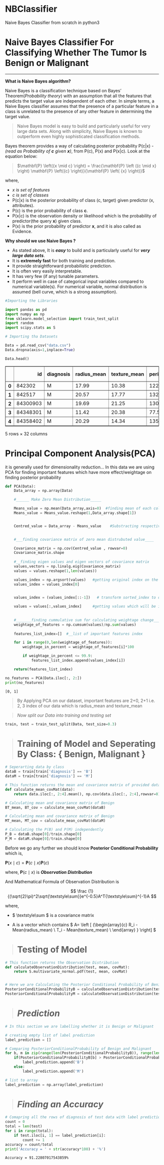 # NBClassifier
Naive Bayes Classifier from scratch in python3

# **Naive Bayes Classifier For Classifying Whether The Tumor Is Benign or Malignant**
***

**What is Naive Bayes algorithm?**

Naive Bayes is a classification technique based on Bayes’ Theorem(*Probability theory*) with an assumption that all the features that predicts the target value are independent of each other. In simple terms, a Naive Bayes classifier assumes that the presence of a particular feature in a class is unrelated to the presence of any other feature in determining the target value.

> Naive Bayes model is easy to build and particularly useful for very large data sets. Along with simplicity, Naive Bayes is known to outperform even highly sophisticated classification methods.

Bayes theorem provides a way of calculating posterior probability P(c|x) - *(read as Probability of **c** given **x**)*,  from P(c), P(x) and P(x|c). Look at the equation below:
>
> $\mathbf{P} \left({x \mid c} \right) = \frac{\mathbf{P} \left ({c \mid x} \right) \mathbf{P} \left({c} \right)}{\mathbf{P} \left( {x} \right)}$

where,

* *x is set of features*
* *c is set of classes*
* P(c|x) is the posterior probability of class (c, target) given predictor (x, attributes).
* P(c) is the prior probability of class **c**.
* P(x|c) is the observation density or likelihood which is the probability of predictor(the query  **x**) given class.
* P(x) is the prior probability of predictor **x**, and it is also called as Evidence.

**Why should we use Naive Bayes ?**

* As stated above, It is **_easy_** to build and is particularly useful for **_very large data sets_**.
* It is **extremely fast** for both training and prediction.
* It provide straightforward probabilistic prediction.
* It is often very easily interpretable.
* It has very few (if any) tunable parameters.
* It perform well in case of categorical input variables compared to numerical variable(s). For numerical variable, normal distribution is assumed (bell curve, which is a strong assumption).


```python
#Importing the Libraries

import pandas as pd
import numpy as np
from sklearn.model_selection import train_test_split
import random 
import scipy.stats as S
```


```python
# Importing tha Datasets

Data = pd.read_csv("data.csv")
Data.dropna(axis=1,inplace=True)
```


```python
Data.head()
```




<div>
<style scoped>
    .dataframe tbody tr th:only-of-type {
        vertical-align: middle;
    }

    .dataframe tbody tr th {
        vertical-align: top;
    }

    .dataframe thead th {
        text-align: right;
    }
</style>
<table border="1" class="dataframe">
  <thead>
    <tr style="text-align: right;">
      <th></th>
      <th>id</th>
      <th>diagnosis</th>
      <th>radius_mean</th>
      <th>texture_mean</th>
      <th>perimeter_mean</th>
      <th>area_mean</th>
      <th>smoothness_mean</th>
      <th>compactness_mean</th>
      <th>concavity_mean</th>
      <th>concave points_mean</th>
      <th>...</th>
      <th>radius_worst</th>
      <th>texture_worst</th>
      <th>perimeter_worst</th>
      <th>area_worst</th>
      <th>smoothness_worst</th>
      <th>compactness_worst</th>
      <th>concavity_worst</th>
      <th>concave points_worst</th>
      <th>symmetry_worst</th>
      <th>fractal_dimension_worst</th>
    </tr>
  </thead>
  <tbody>
    <tr>
      <th>0</th>
      <td>842302</td>
      <td>M</td>
      <td>17.99</td>
      <td>10.38</td>
      <td>122.80</td>
      <td>1001.0</td>
      <td>0.11840</td>
      <td>0.27760</td>
      <td>0.3001</td>
      <td>0.14710</td>
      <td>...</td>
      <td>25.38</td>
      <td>17.33</td>
      <td>184.60</td>
      <td>2019.0</td>
      <td>0.1622</td>
      <td>0.6656</td>
      <td>0.7119</td>
      <td>0.2654</td>
      <td>0.4601</td>
      <td>0.11890</td>
    </tr>
    <tr>
      <th>1</th>
      <td>842517</td>
      <td>M</td>
      <td>20.57</td>
      <td>17.77</td>
      <td>132.90</td>
      <td>1326.0</td>
      <td>0.08474</td>
      <td>0.07864</td>
      <td>0.0869</td>
      <td>0.07017</td>
      <td>...</td>
      <td>24.99</td>
      <td>23.41</td>
      <td>158.80</td>
      <td>1956.0</td>
      <td>0.1238</td>
      <td>0.1866</td>
      <td>0.2416</td>
      <td>0.1860</td>
      <td>0.2750</td>
      <td>0.08902</td>
    </tr>
    <tr>
      <th>2</th>
      <td>84300903</td>
      <td>M</td>
      <td>19.69</td>
      <td>21.25</td>
      <td>130.00</td>
      <td>1203.0</td>
      <td>0.10960</td>
      <td>0.15990</td>
      <td>0.1974</td>
      <td>0.12790</td>
      <td>...</td>
      <td>23.57</td>
      <td>25.53</td>
      <td>152.50</td>
      <td>1709.0</td>
      <td>0.1444</td>
      <td>0.4245</td>
      <td>0.4504</td>
      <td>0.2430</td>
      <td>0.3613</td>
      <td>0.08758</td>
    </tr>
    <tr>
      <th>3</th>
      <td>84348301</td>
      <td>M</td>
      <td>11.42</td>
      <td>20.38</td>
      <td>77.58</td>
      <td>386.1</td>
      <td>0.14250</td>
      <td>0.28390</td>
      <td>0.2414</td>
      <td>0.10520</td>
      <td>...</td>
      <td>14.91</td>
      <td>26.50</td>
      <td>98.87</td>
      <td>567.7</td>
      <td>0.2098</td>
      <td>0.8663</td>
      <td>0.6869</td>
      <td>0.2575</td>
      <td>0.6638</td>
      <td>0.17300</td>
    </tr>
    <tr>
      <th>4</th>
      <td>84358402</td>
      <td>M</td>
      <td>20.29</td>
      <td>14.34</td>
      <td>135.10</td>
      <td>1297.0</td>
      <td>0.10030</td>
      <td>0.13280</td>
      <td>0.1980</td>
      <td>0.10430</td>
      <td>...</td>
      <td>22.54</td>
      <td>16.67</td>
      <td>152.20</td>
      <td>1575.0</td>
      <td>0.1374</td>
      <td>0.2050</td>
      <td>0.4000</td>
      <td>0.1625</td>
      <td>0.2364</td>
      <td>0.07678</td>
    </tr>
  </tbody>
</table>
<p>5 rows × 32 columns</p>
</div>



# Principal Component Analysis(PCA)

it is generally used for dimensionality reduction...
In this data we are using PCA for finding important features which have more effect/weightage on finding posterior probability


```python
def PCA(Data):
    Data_array = np.array(Data)

    #______ Make Zero Mean Distribution_____

    Means_value = np.mean(Data_array,axis=0)  #finding mean of each columns
    Means_value = Means_value.reshape(1,Data_array.shape[1])


    Centred_value = Data_array - Means_value    #Substracting respective mean with their respective columns values

    
    #___finding covariance matrix of zero mean distrubuted value____

    Covariance_matrix = np.cov(Centred_value , rowvar=0)    
    Covariance_matrix.shape
    
    #__finding eigen values and eigen vectors of covariance matrix
    values,vectors = np.linalg.eig(Covariance_matrix)
    values = values.reshape(1,len(values))

    values_index = np.argsort(values)   #getting original index on the basis of sorted values
    values_index = values_index[0]


    values_index = (values_index[::-1])   # transform sorted_index to descn. order
    
    values = values[:,values_index]     #getting values which will be in descn. order
    
    
    #_______finding cummulative sum for calculating weightage change____
    weightage_of_features = np.cumsum(values)/np.sum(values)
    
    features_list_index=[]  #__list of important features index

    for i in range(0,len(weightage_of_features)):
        weightage_in_percent = weightage_of_features[i]*100

        if weightage_in_percent <= 99.9:
            features_list_index.append(values_index[i])

    return(features_list_index)  
```


```python
no_features = PCA(Data.iloc[:, 2:])
print(no_features)
```

    [0, 1]
    

> By Applying PCA on our dataset, important features are 2+0, 2+1 i.e. 2, 3 index of our data which is radius_mean and texture_mean

> *Now split our Data into training and testing set*


```python
train, test = train_test_split(Data, test_size=0.3)
```

># Training of Model and Seperating By Class: { Benign, Malignant }


```python
# Seperarting data by class
dataB = train[train['diagnosis'] == 'B']
dataM = train[train['diagnosis'] == 'M']

# This function returns the mean and covariance matrix of provided data
def calculate_mean_covMat(data):
    return data.iloc[:, 2:4].mean(), np.cov(data.iloc[:, 2:4],rowvar=0)

# Calculating mean and covariance matrix of Benign
BT_mean, BT_cov = calculate_mean_covMat(dataB)

# Calculating mean and covariance matrix of Benign
MT_mean, MT_cov = calculate_mean_covMat(dataM)

# Calculating the P(B) and P(M) independently
P_B = dataB.shape[0]/train.shape[0]
P_M = dataM.shape[0]/train.shape[0]
```

Before we go any further we should know **Posterior Conditional Probability** which is,

$\mathbf{P} \left({x \mid c} \right) = \mathbf{P} \left ({c \mid x} \right) \mathbf{P} \left({c} \right)$

where, $\mathbf{P} \left ({c \mid x} \right)$ is ***Observation Distribution***

And Mathematical Formula of Observation Distribution is

$$ \frac {1}{(\sqrt{2}\pi)^2\sqrt{\textstyle\sum}}e^{-0.5}A^T{\textstyle\sum}^{-1}A $$

where,

* $ \textstyle\sum $    is a covariance matrix

* A is a vector which contains 
$
A=
  \left [ 
      {\begin{array}{c}
           R_i - Mean(radius\_mean) \\
           T_i - Mean(texture\_mean) \\
      \end{array} } 
  \right]
$

># Testing of Model


```python
# This function returns the Observation Distribution
def calculateObservationDistribution(test, mean, covMat):
    return S.multivariate_normal.pdf(test, mean, covMat)


# Here we are Calculating the Posterior Conditional Probability of Benign and Malignant Data
PosteriorConditionalProbabilityB = calculateObservationDistribution(test.iloc[:, 2:4], BT_mean, BT_cov)*P_B
PosteriorConditionalProbabilityM = calculateObservationDistribution(test.iloc[:, 2:4], MT_mean, MT_cov)*P_M
```

># ***Prediction***


```python
# In this section we are labelling whether it is Benign or Malignant

# creating empty list of label prediction
label_prediction = []

# Comparing PosteriorConditionalProbability of Benign and Malignant
for b, m in zip(range(len(PosteriorConditionalProbabilityB)), range(len(PosteriorConditionalProbabilityM))):
    if(PosteriorConditionalProbabilityB[b] > PosteriorConditionalProbabilityM[m]):
        label_prediction.append('B')
    else:
        label_prediction.append('M')

# list to array
label_prediction = np.array(label_prediction)
```

> # ***Finding an Accuracy***


```python
# Comapring all the rows of diagnosis of test data with label prediction
count = 0
total = len(test)
for i in range(total):
    if test.iloc[i, 1] == label_prediction[i]:
        count += 1
accuracy = count/total
print('Accuracy = ' + str(accuracy*100) + '%')
```

    Accuracy = 91.22807017543859%
    
